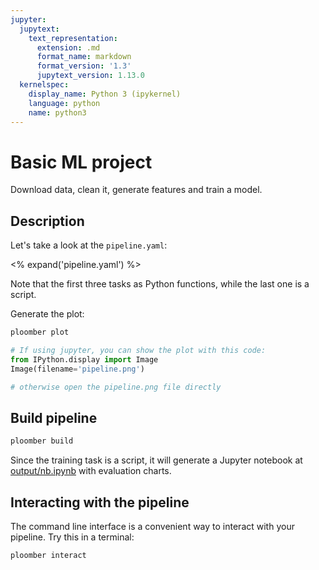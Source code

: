 ```yaml
---
jupyter:
  jupytext:
    text_representation:
      extension: .md
      format_name: markdown
      format_version: '1.3'
      jupytext_version: 1.13.0
  kernelspec:
    display_name: Python 3 (ipykernel)
    language: python
    name: python3
---
```


# Basic ML project

<!-- start description -->
Download data, clean it, generate features and train a model.
<!-- end description -->

## Description

Let's take a look at the `pipeline.yaml`:

<% expand('pipeline.yaml') %>

Note that the first three tasks as Python functions, while the last one is a
script.

Generate the plot:

```bash
ploomber plot
```

```python
# If using jupyter, you can show the plot with this code:
from IPython.display import Image
Image(filename='pipeline.png')

# otherwise open the pipeline.png file directly
```

## Build pipeline

```bash
ploomber build
```

Since the training task is a script, it will generate a Jupyter notebook at
[output/nb.ipynb](output/nb.ipynb) with evaluation charts.

## Interacting with the pipeline

The command line interface is a convenient way to interact with your
pipeline. Try this in a terminal:

~~~bash
ploomber interact
~~~
